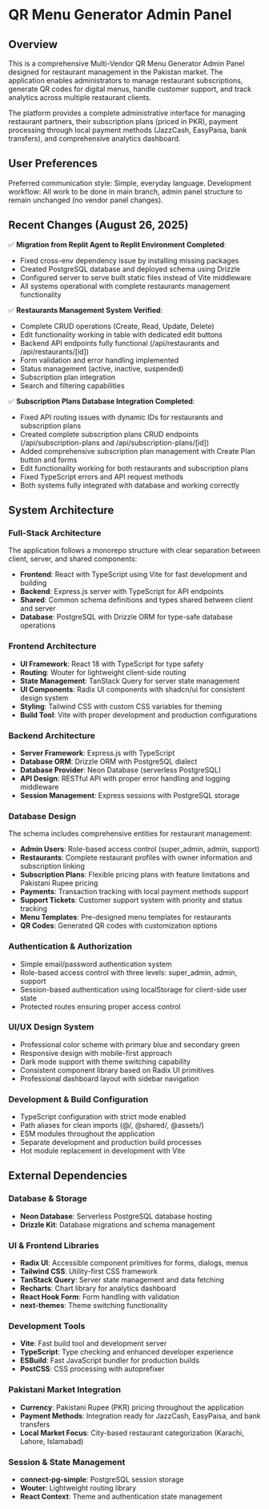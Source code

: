 # QR Menu Generator Admin Panel

## Overview

This is a comprehensive Multi-Vendor QR Menu Generator Admin Panel designed for restaurant management in the Pakistan market. The application enables administrators to manage restaurant subscriptions, generate QR codes for digital menus, handle customer support, and track analytics across multiple restaurant clients.

The platform provides a complete administrative interface for managing restaurant partners, their subscription plans (priced in PKR), payment processing through local payment methods (JazzCash, EasyPaisa, bank transfers), and comprehensive analytics dashboard.

## User Preferences

Preferred communication style: Simple, everyday language.
Development workflow: All work to be done in main branch, admin panel structure to remain unchanged (no vendor panel changes).

## Recent Changes (August 26, 2025)

✅ **Migration from Replit Agent to Replit Environment Completed**:
- Fixed cross-env dependency issue by installing missing packages
- Created PostgreSQL database and deployed schema using Drizzle
- Configured server to serve built static files instead of Vite middleware
- All systems operational with complete restaurants management functionality

✅ **Restaurants Management System Verified**:
- Complete CRUD operations (Create, Read, Update, Delete)
- Edit functionality working in table with dedicated edit buttons
- Backend API endpoints fully functional (/api/restaurants and /api/restaurants/[id])
- Form validation and error handling implemented
- Status management (active, inactive, suspended)
- Subscription plan integration
- Search and filtering capabilities

✅ **Subscription Plans Database Integration Completed**:
- Fixed API routing issues with dynamic IDs for restaurants and subscription plans
- Created complete subscription plans CRUD endpoints (/api/subscription-plans and /api/subscription-plans/[id])
- Added comprehensive subscription plan management with Create Plan button and forms
- Edit functionality working for both restaurants and subscription plans
- Fixed TypeScript errors and API request methods
- Both systems fully integrated with database and working correctly

## System Architecture

### Full-Stack Architecture
The application follows a monorepo structure with clear separation between client, server, and shared components:

- **Frontend**: React with TypeScript using Vite for fast development and building
- **Backend**: Express.js server with TypeScript for API endpoints
- **Shared**: Common schema definitions and types shared between client and server
- **Database**: PostgreSQL with Drizzle ORM for type-safe database operations

### Frontend Architecture
- **UI Framework**: React 18 with TypeScript for type safety
- **Routing**: Wouter for lightweight client-side routing
- **State Management**: TanStack Query for server state management
- **UI Components**: Radix UI components with shadcn/ui for consistent design system
- **Styling**: Tailwind CSS with custom CSS variables for theming
- **Build Tool**: Vite with proper development and production configurations

### Backend Architecture
- **Server Framework**: Express.js with TypeScript
- **Database ORM**: Drizzle ORM with PostgreSQL dialect
- **Database Provider**: Neon Database (serverless PostgreSQL)
- **API Design**: RESTful API with proper error handling and logging middleware
- **Session Management**: Express sessions with PostgreSQL storage

### Database Design
The schema includes comprehensive entities for restaurant management:

- **Admin Users**: Role-based access control (super_admin, admin, support)
- **Restaurants**: Complete restaurant profiles with owner information and subscription linking
- **Subscription Plans**: Flexible pricing plans with feature limitations and Pakistani Rupee pricing
- **Payments**: Transaction tracking with local payment methods support
- **Support Tickets**: Customer support system with priority and status tracking
- **Menu Templates**: Pre-designed menu templates for restaurants
- **QR Codes**: Generated QR codes with customization options

### Authentication & Authorization
- Simple email/password authentication system
- Role-based access control with three levels: super_admin, admin, support
- Session-based authentication using localStorage for client-side user state
- Protected routes ensuring proper access control

### UI/UX Design System
- Professional color scheme with primary blue and secondary green
- Responsive design with mobile-first approach
- Dark mode support with theme switching capability
- Consistent component library based on Radix UI primitives
- Professional dashboard layout with sidebar navigation

### Development & Build Configuration
- TypeScript configuration with strict mode enabled
- Path aliases for clean imports (@/, @shared/, @assets/)
- ESM modules throughout the application
- Separate development and production build processes
- Hot module replacement in development with Vite

## External Dependencies

### Database & Storage
- **Neon Database**: Serverless PostgreSQL database hosting
- **Drizzle Kit**: Database migrations and schema management

### UI & Frontend Libraries
- **Radix UI**: Accessible component primitives for forms, dialogs, menus
- **Tailwind CSS**: Utility-first CSS framework
- **TanStack Query**: Server state management and data fetching
- **Recharts**: Chart library for analytics dashboard
- **React Hook Form**: Form handling with validation
- **next-themes**: Theme switching functionality

### Development Tools
- **Vite**: Fast build tool and development server
- **TypeScript**: Type checking and enhanced developer experience
- **ESBuild**: Fast JavaScript bundler for production builds
- **PostCSS**: CSS processing with autoprefixer

### Pakistani Market Integration
- **Currency**: Pakistani Rupee (PKR) pricing throughout the application
- **Payment Methods**: Integration ready for JazzCash, EasyPaisa, and bank transfers
- **Local Market Focus**: City-based restaurant categorization (Karachi, Lahore, Islamabad)

### Session & State Management
- **connect-pg-simple**: PostgreSQL session storage
- **Wouter**: Lightweight routing library
- **React Context**: Theme and authentication state management